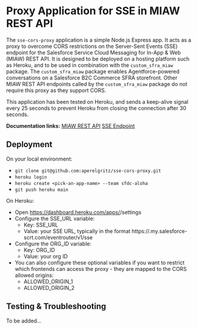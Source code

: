 # Proxy Application for SSE in MIAW REST API

The `sse-cors-proxy` application is a simple Node.js Express app.
It acts as a proxy to overcome CORS restrictions on the Server-Sent Events (SSE) endpoint for the Salesforce Service Cloud Messaging for In-App & Web (MIAW) REST API.
It is designed to be deployed on a hosting platform such as Heroku, and to be used in combination with the `custom_sfra_miaw` package.
The `custom_sfra_miaw` package enables Agentforce-powered conversations on a Salesforce B2C Commerce SFRA storefront.
Other MIAW REST API endpoints called by the `custom_sfra_miaw` package do not require this proxy as they support CORS.

This application has been tested on Heroku, and sends a keep-alive signal every 25 seconds to prevent Heroku from closing the connection after 30 seconds.

**Documentation links:**
[MIAW REST API](https://developer.salesforce.com/docs/service/messaging-api/references/miaw-api-reference?meta=Summary)
[SSE Endpoint](https://developer.salesforce.com/docs/service/messaging-api/references/about/server-sent-events.html)

## Deployment

On your local environment:

- `git clone git@github.com:aperelgritz/sse-cors-proxy.git`
- `heroku login`
- `heroku create <pick-an-app-name> --team sfdc-aloha`
- `git push heroku main`

On Heroku:

- Open https://dashboard.heroku.com/apps/<pick-an-app-name>/settings
- Configure the SSE_URL variable:
  - Key: SSE_URL
  - Value: your SSE URL, typically in the format https://<org-name>.my.salesforce-scrt.com/eventrouter/v1/sse
- Configure the ORG_ID variable:
  - Key: ORG_ID
  - Value: your org ID
- You can also configure these optional variables if you want to restrict which frontends can access the proxy - they are mapped to the CORS allowed origins:
  - ALLOWED_ORIGIN_1
  - ALLOWED_ORIGIN_2

## Testing & Troubleshooting

To be added...
